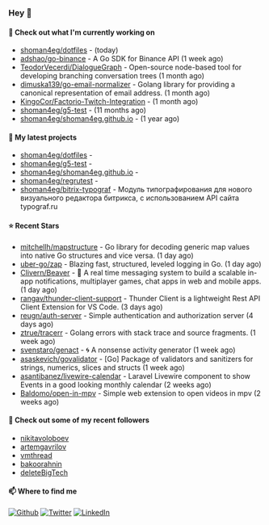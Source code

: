### Hey 👋

#### 👷 Check out what I'm currently working on

- [shoman4eg/dotfiles](https://github.com/shoman4eg/dotfiles) -  (today)
- [adshao/go-binance](https://github.com/adshao/go-binance) - A Go SDK for Binance API (1 week ago)
- [TeodorVecerdi/DialogueGraph](https://github.com/TeodorVecerdi/DialogueGraph) - Open-source node-based tool for developing branching conversation trees (1 month ago)
- [dimuska139/go-email-normalizer](https://github.com/dimuska139/go-email-normalizer) - Golang library for providing a canonical representation of email address. (1 month ago)
- [KingoCor/Factorio-Twitch-Integration](https://github.com/KingoCor/Factorio-Twitch-Integration) -  (1 month ago)
- [shoman4eg/g5-test](https://github.com/shoman4eg/g5-test) -  (11 months ago)
- [shoman4eg/shoman4eg.github.io](https://github.com/shoman4eg/shoman4eg.github.io) -  (1 year ago)

#### 🌱 My latest projects

- [shoman4eg/dotfiles](https://github.com/shoman4eg/dotfiles) - 
- [shoman4eg/g5-test](https://github.com/shoman4eg/g5-test) - 
- [shoman4eg/shoman4eg.github.io](https://github.com/shoman4eg/shoman4eg.github.io) - 
- [shoman4eg/regrutest](https://github.com/shoman4eg/regrutest) - 
- [shoman4eg/bitrix-typograf](https://github.com/shoman4eg/bitrix-typograf) - Модуль типографирования для нового визуального редактора битрикса, с использованием API сайта typograf.ru

#### ⭐ Recent Stars

- [mitchellh/mapstructure](https://github.com/mitchellh/mapstructure) - Go library for decoding generic map values into native Go structures and vice versa. (1 day ago)
- [uber-go/zap](https://github.com/uber-go/zap) - Blazing fast, structured, leveled logging in Go. (1 day ago)
- [Clivern/Beaver](https://github.com/Clivern/Beaver) - 💨 A real time messaging system to build a scalable in-app notifications, multiplayer games, chat apps in web and mobile apps. (1 day ago)
- [rangav/thunder-client-support](https://github.com/rangav/thunder-client-support) - Thunder Client is a lightweight Rest API Client Extension for VS Code.  (3 days ago)
- [reugn/auth-server](https://github.com/reugn/auth-server) - Simple authentication and authorization server (4 days ago)
- [ztrue/tracerr](https://github.com/ztrue/tracerr) - Golang errors with stack trace and source fragments. (1 week ago)
- [svenstaro/genact](https://github.com/svenstaro/genact) - 🌀 A nonsense activity generator (1 week ago)
- [asaskevich/govalidator](https://github.com/asaskevich/govalidator) - [Go] Package of validators and sanitizers for strings, numerics, slices and structs (1 week ago)
- [asantibanez/livewire-calendar](https://github.com/asantibanez/livewire-calendar) - Laravel Livewire component to show Events in a good looking monthly calendar (2 weeks ago)
- [Baldomo/open-in-mpv](https://github.com/Baldomo/open-in-mpv) - Simple web extension to open videos in mpv (2 weeks ago)

#### 👯 Check out some of my recent followers

- [nikitavoloboev](https://github.com/nikitavoloboev)
- [artemgavrilov](https://github.com/artemgavrilov)
- [vmthread](https://github.com/vmthread)
- [bakoorahnin](https://github.com/bakoorahnin)
- [deleteBigTech](https://github.com/deleteBigTech)


#### 📫 Where to find me
<p>
<a href="https://github.com/shoman4eg" target="_blank"><img alt="Github" src="https://img.shields.io/badge/GitHub-%2312100E.svg?&style=for-the-badge&logo=Github&logoColor=white" /></a>
<a href="https://twitter.com/shoman4eg" target="_blank"><img alt="Twitter" src="https://img.shields.io/badge/twitter-%231DA1F2.svg?&style=for-the-badge&logo=twitter&logoColor=white" /></a>
<a href="https://www.linkedin.com/in/artemdubinin/" target="_blank"><img alt="LinkedIn" src="https://img.shields.io/badge/linkedin-%230077B5.svg?&style=for-the-badge&logo=linkedin&logoColor=white" /></a>
</p>
